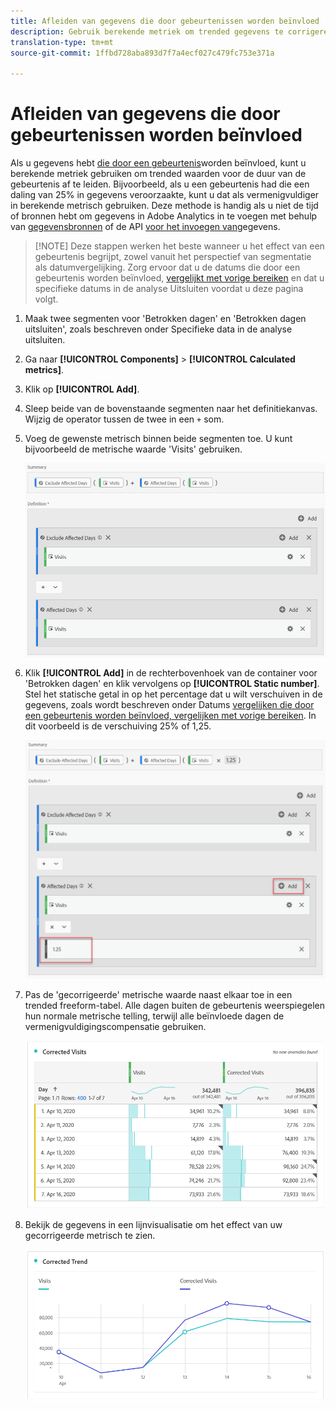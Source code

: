 ```yaml
---
title: Afleiden van gegevens die door gebeurtenissen worden beïnvloed
description: Gebruik berekende metriek om trended gegevens te corrigeren die door een gebeurtenis worden beïnvloed.
translation-type: tm+mt
source-git-commit: 1ffbd728aba893d7f7a4ecf027c479fc753e371a

---
```



# Afleiden van gegevens die door gebeurtenissen worden beïnvloed

Als u gegevens hebt [die door een gebeurtenis](/help/technotes/event-impacted.md)worden beïnvloed, kunt u berekende metriek gebruiken om trended waarden voor de duur van de gebeurtenis af te leiden. Bijvoorbeeld, als u een gebeurtenis had die een daling van 25% in gegevens veroorzaakte, kunt u dat als vermenigvuldiger in berekende metrisch gebruiken. Deze methode is handig als u niet de tijd of bronnen hebt om gegevens in Adobe Analytics in te voegen met behulp van [gegevensbronnen](/help/import/c-data-sources/datasrc-home.md) of de API [voor het invoegen van](/help/import/c-data-insertion-api/c-data-insertion-api.md)gegevens.

>[!NOTE] Deze stappen werken het beste wanneer u het effect van een gebeurtenis begrijpt, zowel vanuit het perspectief van segmentatie als datumvergelijking. Zorg ervoor dat u de datums die door een gebeurtenis worden beïnvloed, [vergelijkt met vorige bereiken](/help/analyze/analysis-workspace/components/calendar-date-ranges/compare-event.md) en dat u specifieke datums in de analyse [](../c-segmentation/use-cases/exclude-date-range.md) Uitsluiten voordat u deze pagina volgt.

1. Maak twee segmenten voor &#39;Betrokken dagen&#39; en &#39;Betrokken dagen uitsluiten&#39;, zoals beschreven onder Specifieke data in de analyse [](../c-segmentation/use-cases/exclude-date-range.md)uitsluiten.
2. Ga naar **[!UICONTROL Components]** > **[!UICONTROL Calculated metrics]**.
3. Klik op **[!UICONTROL Add]**.
4. Sleep beide van de bovenstaande segmenten naar het definitiekanvas. Wijzig de operator tussen de twee in een `+` som.
5. Voeg de gewenste metrisch binnen beide segmenten toe. U kunt bijvoorbeeld de metrische waarde &#39;Visits&#39; gebruiken.

   ![Segment builder](assets/event_segment_builder.png)

6. Klik **[!UICONTROL Add]** in de rechterbovenhoek van de container voor &#39;Betrokken dagen&#39; en klik vervolgens op **[!UICONTROL Static number]**. Stel het statische getal in op het percentage dat u wilt verschuiven in de gegevens, zoals wordt beschreven onder Datums [vergelijken die door een gebeurtenis worden beïnvloed, vergelijken met vorige bereiken](/help/analyze/analysis-workspace/components/calendar-date-ranges/compare-event.md). In dit voorbeeld is de verschuiving 25% of 1,25.

   ![Statisch getal](assets/event_static_number.png)

7. Pas de &#39;gecorrigeerde&#39; metrische waarde naast elkaar toe in een trended freeform-tabel. Alle dagen buiten de gebeurtenis weerspiegelen hun normale metrische telling, terwijl alle beïnvloede dagen de vermenigvuldigingscompensatie gebruiken.

   ![Gecorrigeerde metrisch](assets/event_corrected.png)

8. Bekijk de gegevens in een lijnvisualisatie om het effect van uw gecorrigeerde metrisch te zien.

   ![Gecorrigeerde regel](assets/event_line.png)
